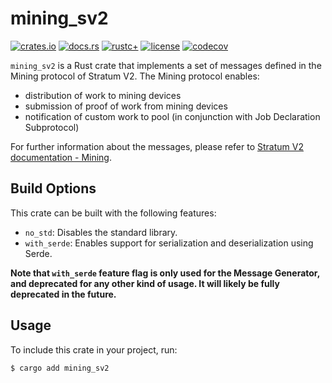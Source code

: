 # mining_sv2

[![crates.io](https://img.shields.io/crates/v/mining_sv2.svg)](https://crates.io/crates/mining_sv2)
[![docs.rs](https://docs.rs/mining_sv2/badge.svg)](https://docs.rs/mining_sv2)
[![rustc+](https://img.shields.io/badge/rustc-1.75.0%2B-lightgrey.svg)](https://blog.rust-lang.org/2023/12/28/Rust-1.75.0.html)
[![license](https://img.shields.io/badge/license-MIT%2FApache--2.0-blue.svg)](https://github.com/stratum-mining/stratum/blob/main/LICENSE.md)
[![codecov](https://codecov.io/gh/stratum-mining/stratum/branch/main/graph/badge.svg)](https://app.codecov.io/gh/stratum-mining/stratum/tree/main/protocols%2Fv2%2Fmining_sv2)

`mining_sv2` is a Rust crate that implements a set of  messages defined in the Mining protocol of Stratum V2.
The Mining protocol enables:
- distribution of work to mining devices
- submission of proof of work from mining devices
- notification of custom work to pool (in conjunction with Job Declaration Subprotocol) 

For further information about the messages, please refer to [Stratum V2 documentation - Mining](https://stratumprotocol.org/specification/05-Mining-Protocol/).

## Build Options

This crate can be built with the following features:
- `no_std`: Disables the standard library.
- `with_serde`: Enables support for serialization and deserialization using Serde.

**Note that `with_serde` feature flag is only used for the Message Generator, and deprecated for any
other kind of usage. It will likely be fully deprecated in the future.**

## Usage

To include this crate in your project, run:

```bash
$ cargo add mining_sv2
```

